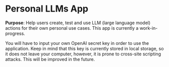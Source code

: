 # Personal LLMs App
**Purpose**: Help users create, test and use LLM (large language model) actions for their own personal use cases. This app is currently a work-in-progress.

You will have to input your own OpenAI secret key in order to use the application. Keep in mind that this key is currently stored in local storage, so it does not leave your computer, however, it is prone to cross-site scripting attacks. This will be improved in the future.